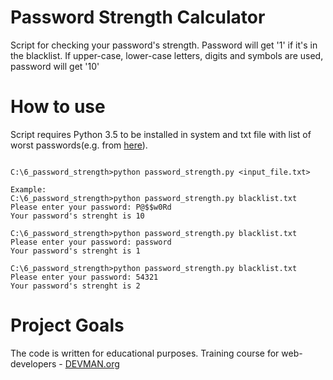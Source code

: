 # Password Strength Calculator

Script for checking your password's strength. Password will get '1' if it's in the blacklist.
If upper-case, lower-case letters, digits and symbols are used, password will get '10'

# How to use

Script requires Python 3.5 to be installed in system and txt file with list of 
worst passwords(e.g. from [here](https://www.symantec.com/connect/blogs/top-500-worst-passwords-all-time)). 

```commandline

C:\6_password_strength>python password_strength.py <input_file.txt>

Example:
C:\6_password_strength>python password_strength.py blacklist.txt
Please enter your password: P@$$w0Rd
Your password's strenght is 10

C:\6_password_strength>python password_strength.py blacklist.txt
Please enter your password: password
Your password's strenght is 1

C:\6_password_strength>python password_strength.py blacklist.txt
Please enter your password: 54321
Your password's strenght is 2

```
# Project Goals

The code is written for educational purposes. Training course for web-developers - [DEVMAN.org](https://devman.org)
